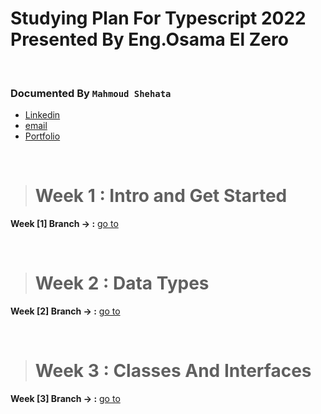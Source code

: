 # Studying Plan For Typescript 2022 Presented By Eng.Osama El Zero
<br>

### Documented By `Mahmoud Shehata`

- [Linkedin](https://www.linkedin.com/in/mahmoud-shehata-muhammed/)
- [email](https://mail.google.com/mail/)
- [Portfolio](https://my-dynamic-portfolio2.herokuapp.com/)

<br>

 > # Week 1 : Intro and Get Started

**Week [1] Branch -> :** [go to](https://github.com/mmshehata2/Typescript-BootCamp/tree/week_1/week_1)

<br>

 > # Week 2 : Data Types

**Week [2] Branch -> :** [go to](https://github.com/mmshehata2/Typescript-BootCamp/tree/week_2/week_2)

<br>

> # Week 3 : Classes And Interfaces

**Week [3] Branch -> :** [go to](https://github.com/mmshehata2/Typescript-BootCamp/tree/week_3/week_3)

<br>